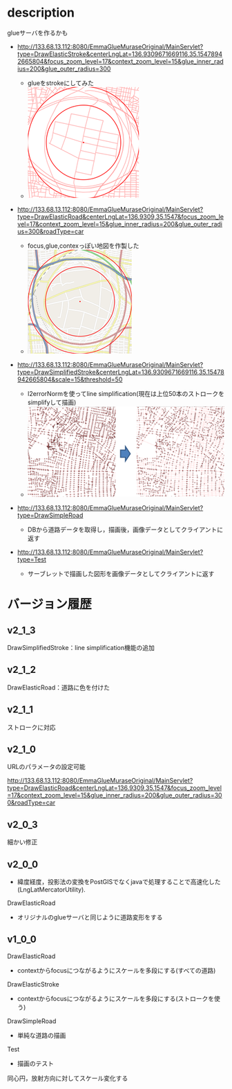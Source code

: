 # description


glueサーバを作るかも


* <http://133.68.13.112:8080/EmmaGlueMuraseOriginal/MainServlet?type=DrawElasticStroke&centerLngLat=136.9309671669116,35.15478942665804&focus_zoom_level=17&context_zoom_level=15&glue_inner_radius=200&glue_outer_radius=300>
	- glueをstrokeにしてみた
	- ![p1](p1.png)
* <http://133.68.13.112:8080/EmmaGlueMuraseOriginal/MainServlet?type=DrawElasticRoad&centerLngLat=136.9309,35.1547&focus_zoom_level=17&context_zoom_level=15&glue_inner_radius=200&glue_outer_radius=300&roadType=car>
	- focus,glue,contexっぽい地図を作製した
	- ![p1](p2.png)
* <http://133.68.13.112:8080/EmmaGlueMuraseOriginal/MainServlet?type=DrawSimplifiedStroke&centerLngLat=136.9309671669116,35.15478942665804&scale=15&threshold=50>
	- l2errorNormを使ってline simplification(現在は上位50本のストロークをsimplifyして描画)
	- ![p1](p3.png)
* <http://133.68.13.112:8080/EmmaGlueMuraseOriginal/MainServlet?type=DrawSimpleRoad>
	- DBから道路データを取得し，描画後，画像データとしてクライアントに返す

* <http://133.68.13.112:8080/EmmaGlueMuraseOriginal/MainServlet?type=Test>
	- サーブレットで描画した図形を画像データとしてクライアントに返す


# バージョン履歴

## v2_1_3
DrawSimplifiedStroke：line simplification機能の追加
## v2_1_2
DrawElasticRoad：道路に色を付けた

## v2_1_1
ストロークに対応


## v2_1_0
URLのパラメータの設定可能

<http://133.68.13.112:8080/EmmaGlueMuraseOriginal/MainServlet?type=DrawElasticRoad&centerLngLat=136.9309,35.1547&focus_zoom_level=17&context_zoom_level=15&glue_inner_radius=200&glue_outer_radius=300&roadType=car>


## v2_0_3
細かい修正

## v2_0_0

* 緯度経度，投影法の変換をPostGISでなくjavaで処理することで高速化した(LngLatMercatorUtility).

DrawElasticRoad

* オリジナルのglueサーバと同じように道路変形をする

## v1_0_0

DrawElasticRoad

* contextからfocusにつながるようにスケールを多段にする(すべての道路)

DrawElasticStroke

* contextからfocusにつながるようにスケールを多段にする(ストロークを使う)

DrawSimpleRoad

* 単純な道路の描画

Test

* 描画のテスト

同心円，放射方向に対してスケール変化する


